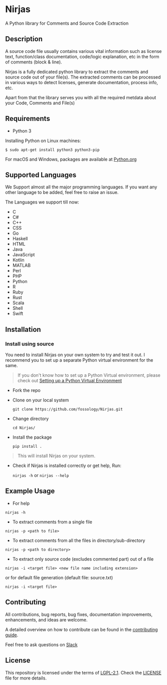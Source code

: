 # Nirjas

A Python library for Comments and Source Code Extraction

## Description

A source code file usually contains various vital information such as license text, function/class documentation, code/logic explanation, etc in the form of comments (block & line). 

Nirjas is a fully dedicated python library to extract the comments and source code out of your file(s). The extracted comments can be processed in various ways to detect licenses, generate documentation, process info, etc.

Apart from that the library serves you with all the required metdata about your Code, Comments and File(s)

## Requirements
- Python 3

Installing Python on Linux machines:

` $ sudo apt-get install python3 python3-pip `

For macOS and Windows, packages are available at [Python.org](https://www.python.org/downloads/)

## Supported Languages

We Support almost all the major programming languages. If you want any other language to be added, feel free to raise an issue.

The Languages we support till now:

- C
- C#
- C++
- CSS
- Go
- Haskell
- HTML
- Java
- JavaScript
- Kotlin
- MATLAB
- Perl
- PHP
- Python
- R
- Ruby
- Rust
- Scala
- Shell
- Swift

## Installation

### Install using source

You need to install Nirjas on your own system to try and test it out.
I recommend you to set up a separate Python virtual environment for the same.

> If you don't know how to set up a Python Virtual environment, please check out [Setting up a Python Virtual Environment](https://github.com/hastagAB/atarashi/wiki/Contribute-to-Atarashi#1-setting-up-a-python-virtual-environment)

* Fork the repo

* Clone on your local system

    `git clone https://github.com/fossology/Nirjas.git `

* Change directory

    `cd Nirjas/`

* Install the package

    `pip install .`

> This will install Nirjas on your system. 


* Check if Nirjas is installed correctly or get help, Run:

    `nirjas -h` or `nirjas --help`


## Example Usage

- For help

`nirjas -h`

- To extract comments from a single file

`nirjas -p <path to file>`

- To extract comments from all the files in directory/sub-directory

`nirjas -p <path to directory>`

- To extract only source code (excludes commented part) out of a file

`nirjas -i <target file> <new file name including extension>`

or for default file generation (default file: source.txt)

`nirjas -i <target file>`

## Contributing 

All contributions, bug reports, bug fixes, documentation improvements, enhancements, and ideas are welcome.

A detailed overview on how to contribute can be found in the [contributing guide](/CONTRIBUTING.md). 

Feel free to ask questions on [Slack](https://fossology.slack.com/)

## License
This repository is licensed under the terms of [LGPL-2.1](/LICENSE). Check the [LICENSE](/LICENSE) file for more details.